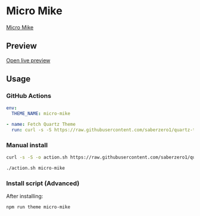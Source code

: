 # Micro Mike

[Micro Mike](https://github.com/ThisTheThe)

## Preview

[Open live preview](https://quartz-themes.github.io/micro-mike/)

## Usage

### GitHub Actions

```yaml
env:
  THEME_NAME: micro-mike
```

```yaml
- name: Fetch Quartz Theme
  run: curl -s -S https://raw.githubusercontent.com/saberzero1/quartz-themes/master/action.sh | bash -s -- $THEME_NAME
```

### Manual install

```bash
curl -s -S -o action.sh https://raw.githubusercontent.com/saberzero1/quartz-themes/master/action.sh

./action.sh micro-mike
```

### Install script (Advanced)

After installing:

```bash
npm run theme micro-mike
```
